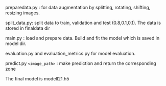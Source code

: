 preparedata.py : for data augmentation by splitting, rotating, shifting, resizing images.

split_data.py: split data to train, validation and test (0.8,0.1,0.1). The data is stored in finaldata dir 

main.py : load and prepare data. Build and fit  the model which is saved in model dir.

evaluation.py and evaluation_metrics.py for model evaluation.

predict.py `<image_path>` : make prediction and return the corresponding zone


The final model is modell21.h5
